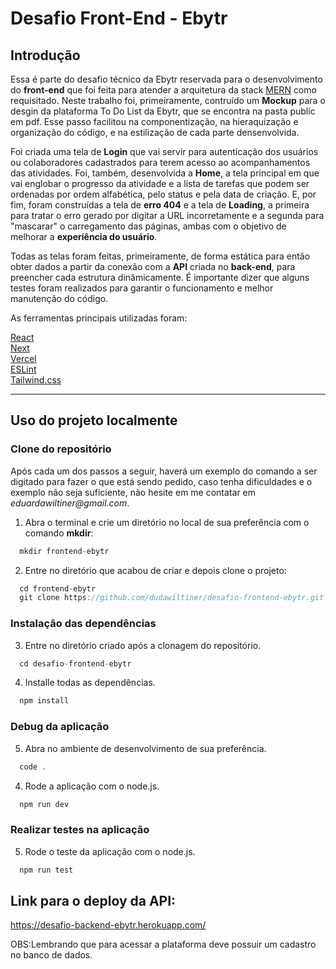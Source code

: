 
# Desafio Front-End - Ebytr

## Introdução

Essa é parte do desafio técnico da Ebytr reservada para o desenvolvimento do **front-end** que foi feita para atender a arquitetura da stack [MERN](https://www.mongodb.com/mern-stack) como requisitado. Neste trabalho foi, primeiramente, contruído um **Mockup** para o desgin da plataforma To Do List da Ebytr, que se encontra na pasta public em pdf. Esse passo facilitou na componentização, na hieraquização e organização do código, e na estilização de cada parte densenvolvida.

Foi criada uma tela de **Login** que vai servir para autenticação dos usuários ou colaboradores cadastrados para terem acesso ao acompanhamentos das atividades. Foi, também, desenvolvida a **Home**, a tela principal em que vai englobar o progresso da atividade e a lista de tarefas que podem ser ordenadas por ordem alfabética, pelo status e pela data de criação. E, por fim, foram construídas a tela de **erro 404** e a tela de **Loading**, a primeira para tratar o erro gerado por digitar a URL incorretamente e a segunda para "mascarar" o carregamento das páginas, ambas com o objetivo de melhorar a **experiência do usuário**. 

Todas as telas foram feitas, primeiramente, de forma estática para então obter dados a partir da conexão com a **API** criada no **back-end**, para preencher cada estrutura dinâmicamente. É importante dizer que alguns testes foram realizados para garantir o funcionamento e melhor manutenção do código.

As ferramentas principais utilizadas foram:

[React](https://reactjs.org/)<br>
[Next](https://nextjs.org/)<br>
[Vercel](https://vercel.com/)<br>
[ESLint](https://eslint.org/)<br>
[Tailwind.css](https://tailwindcss.com/)<br>

---

## Uso do projeto localmente

### Clone do repositório

Após cada um dos passos a seguir, haverá um exemplo do comando a ser digitado para fazer o que está sendo pedido, caso tenha dificuldades e o exemplo não seja suficiente, não hesite em me contatar em _eduardawiltiner@gmail.com_.

1. Abra o terminal e crie um diretório no local de sua preferência com o comando **mkdir**:
```javascript
  mkdir frontend-ebytr
```

2. Entre no diretório que acabou de criar e depois clone o projeto:
```javascript
  cd frontend-ebytr
  git clone https://github.com/dudawiltiner/desafio-frontend-ebytr.git
```

### Instalação das dependências

3. Entre no diretório criado após a clonagem do repositório.
```javascript
  cd desafio-frontend-ebytr
```

4. Installe todas as dependências.
```javascript
  npm install
```
### Debug da aplicação

5. Abra no ambiente de desenvolvimento de sua preferência.
```javascript
  code .
```

4. Rode a aplicação com o node.js.
```javascript
  npm run dev
```

### Realizar testes na aplicação

5. Rode o teste da aplicação com o node.js.
```javascript
  npm run test
```

## Link para o deploy da API:
https://desafio-backend-ebytr.herokuapp.com/

OBS:Lembrando que para acessar a plataforma deve possuir um cadastro no banco de dados.
